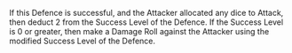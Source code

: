 If this Defence is successful, and the Attacker allocated any dice to Attack, then deduct 2 from the Success Level of the Defence.
If the Success Level is 0 or greater, then make a Damage Roll against the Attacker using the modified Success Level of the Defence.